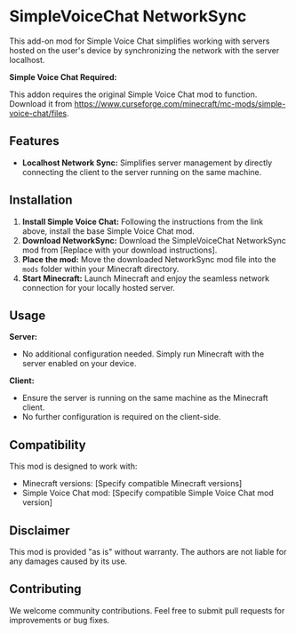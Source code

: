 # SimpleVoiceChat NetworkSync

This add-on mod for Simple Voice Chat simplifies working with servers hosted on the user's device by synchronizing the network with the server localhost. 

**Simple Voice Chat Required:**

This addon requires the original Simple Voice Chat mod to function. Download it from https://www.curseforge.com/minecraft/mc-mods/simple-voice-chat/files.

## Features

* **Localhost Network Sync:** Simplifies server management by directly connecting the client to the server running on the same machine.

## Installation

1. **Install Simple Voice Chat:** Following the instructions from the link above, install the base Simple Voice Chat mod.
2. **Download NetworkSync:** Download the SimpleVoiceChat NetworkSync mod from [Replace with your download instructions].
3. **Place the mod:** Move the downloaded NetworkSync mod file into the `mods` folder within your Minecraft directory.
4. **Start Minecraft:** Launch Minecraft and enjoy the seamless network connection for your locally hosted server.

## Usage

**Server:**

* No additional configuration needed. Simply run Minecraft with the server enabled on your device.

**Client:**

* Ensure the server is running on the same machine as the Minecraft client.
* No further configuration is required on the client-side.

## Compatibility

This mod is designed to work with:

* Minecraft versions: [Specify compatible Minecraft versions]
* Simple Voice Chat mod: [Specify compatible Simple Voice Chat mod version]

## Disclaimer

This mod is provided "as is" without warranty. The authors are not liable for any damages caused by its use.

## Contributing

We welcome community contributions. Feel free to submit pull requests for improvements or bug fixes.
